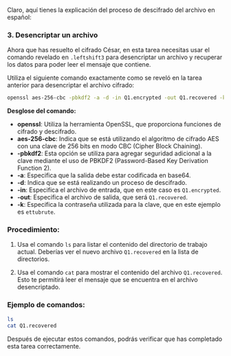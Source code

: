 Claro, aquí tienes la explicación del proceso de descifrado del archivo en español:

### 3. Desencriptar un archivo

Ahora que has resuelto el cifrado César, en esta tarea necesitas usar el comando revelado en `.leftshift3` para desencriptar un archivo y recuperar los datos para poder leer el mensaje que contiene.

Utiliza el siguiente comando exactamente como se reveló en la tarea anterior para desencriptar el archivo cifrado:

```bash
openssl aes-256-cbc -pbkdf2 -a -d -in Q1.encrypted -out Q1.recovered -k ettubrute
```

**Desglose del comando:**

- **openssl**: Utiliza la herramienta OpenSSL, que proporciona funciones de cifrado y descifrado.
- **aes-256-cbc**: Indica que se está utilizando el algoritmo de cifrado AES con una clave de 256 bits en modo CBC (Cipher Block Chaining).
- **-pbkdf2**: Esta opción se utiliza para agregar seguridad adicional a la clave mediante el uso de PBKDF2 (Password-Based Key Derivation Function 2).
- **-a**: Especifica que la salida debe estar codificada en base64.
- **-d**: Indica que se está realizando un proceso de descifrado.
- **-in**: Especifica el archivo de entrada, que en este caso es `Q1.encrypted`.
- **-out**: Especifica el archivo de salida, que será `Q1.recovered`.
- **-k**: Especifica la contraseña utilizada para la clave, que en este ejemplo es `ettubrute`.

### Procedimiento:

1. Usa el comando `ls` para listar el contenido del directorio de trabajo actual. Deberías ver el nuevo archivo `Q1.recovered` en la lista de directorios.
   
2. Usa el comando `cat` para mostrar el contenido del archivo `Q1.recovered`. Esto te permitirá leer el mensaje que se encuentra en el archivo desencriptado.

### Ejemplo de comandos:

```bash
ls
cat Q1.recovered
```

Después de ejecutar estos comandos, podrás verificar que has completado esta tarea correctamente.